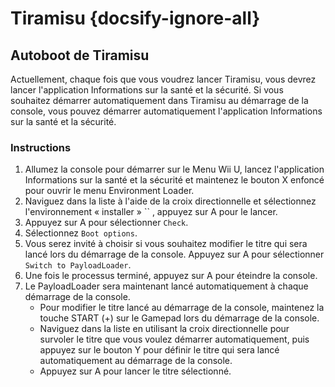 # Tiramisu {docsify-ignore-all}

## Autoboot de Tiramisu

Actuellement, chaque fois que vous voudrez lancer Tiramisu, vous devrez lancer l'application Informations sur la santé et la sécurité. Si vous souhaitez démarrer automatiquement dans Tiramisu au démarrage de la console, vous pouvez démarrer automatiquement l'application Informations sur la santé et la sécurité.

### Instructions

1. Allumez la console pour démarrer sur le Menu Wii U, lancez l'application Informations sur la santé et la sécurité et maintenez le bouton X enfoncé pour ouvrir le menu Environment Loader.
1. Naviguez dans la liste à l'aide de la croix directionnelle et sélectionnez l'environnement « installer » `` , appuyez sur A pour le lancer.
1. Appuyez sur A pour sélectionner `Check`.
1. Sélectionnez `Boot options`.
1. Vous serez invité à choisir si vous souhaitez modifier le titre qui sera lancé lors du démarrage de la console. Appuyez sur A pour sélectionner `Switch to PayloadLoader`.
1. Une fois le processus terminé, appuyez sur A pour éteindre la console.
1. Le PayloadLoader sera maintenant lancé automatiquement à chaque démarrage de la console.
    - Pour modifier le titre lancé au démarrage de la console, maintenez la touche START (+) sur le Gamepad lors du démarrage de la console.
    - Naviguez dans la liste en utilisant la croix directionnelle pour survoler le titre que vous voulez démarrer automatiquement, puis appuyez sur le bouton Y pour définir le titre qui sera lancé automatiquement au démarrage de la console.
    - Appuyez sur A pour lancer le titre sélectionné.

